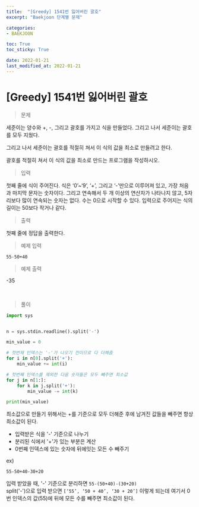 ```yaml
---
title:  "[Greedy] 1541번 잃어버린 괄호"
excerpt: "Baekjoon 단계별 문제"

categories:
- BAEKJOON

toc: True
toc_sticky: True

date: 2022-01-21
last_modified_at: 2022-01-21
---
```


# [Greedy] 1541번 잃어버린 괄호

> 문제

세준이는 양수와 +, -, 그리고 괄호를 가지고 식을 만들었다. 그리고 나서 세준이는 괄호를 모두 지웠다.

그리고 나서 세준이는 괄호를 적절히 쳐서 이 식의 값을 최소로 만들려고 한다.

괄호를 적절히 쳐서 이 식의 값을 최소로 만드는 프로그램을 작성하시오.

> 입력

첫째 줄에 식이 주어진다. 식은 ‘0’~‘9’, ‘+’, 그리고 ‘-’만으로 이루어져 있고, 가장 처음과 마지막 문자는 숫자이다. 그리고 연속해서 두 개 이상의 연산자가 나타나지 않고, 5자리보다 많이 연속되는 숫자는 없다. 수는 0으로 시작할 수 있다. 입력으로 주어지는 식의 길이는 50보다 작거나 같다.

> 출력

첫째 줄에 정답을 출력한다.

> 예제 입력

```
55-50+40
```

> 예제 출력

-35

<br>

> 풀이

```python
import sys


n = sys.stdin.readline().split('-')

min_value = 0

# 첫번재 인덱스는 '-'가 나오기 전이므로 다 더해줌
for i in n[0].split('+'):
    min_value += int(i)

# 첫번째 인덱스를 제외한 다음 숫자들은 모두 빼주면 최소값
for j in n[1:]:
    for k in j.split('+'):
        min_value -= int(k)

print(min_value)

```

최소값으로 만들기 위해서는 +를 기준으로 모두 더해준 후에 남겨진 값들을 빼주면 항상 최소값이 된다.

- 입력받은 식을 '-' 기준으로 나누기
- 분리된 식에서 '+'가 있는 부분은 계산
- 0번째 인덱스에 있는 숫자에 뒤에잇는 모든 수 빼주기

ex)

```
55-50+40-30+20
```

입력 받았을 때, '-' 기준으로 분리하면 `55-(50+40)-(30+20)` <br>
split('-')으로 입력 받으면 `[‘55’, ‘50 + 40’, ‘30 + 20’]` 이렇게 되는데 여기서 0번 인덱스의 값(55)에 뒤에 모든 수를 빼주면 최소값이 된다.